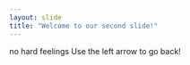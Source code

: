 ```yaml
---
layout: slide
title: "Welcome to our second slide!"
---
```

no hard feelings
Use the left arrow to go back!
